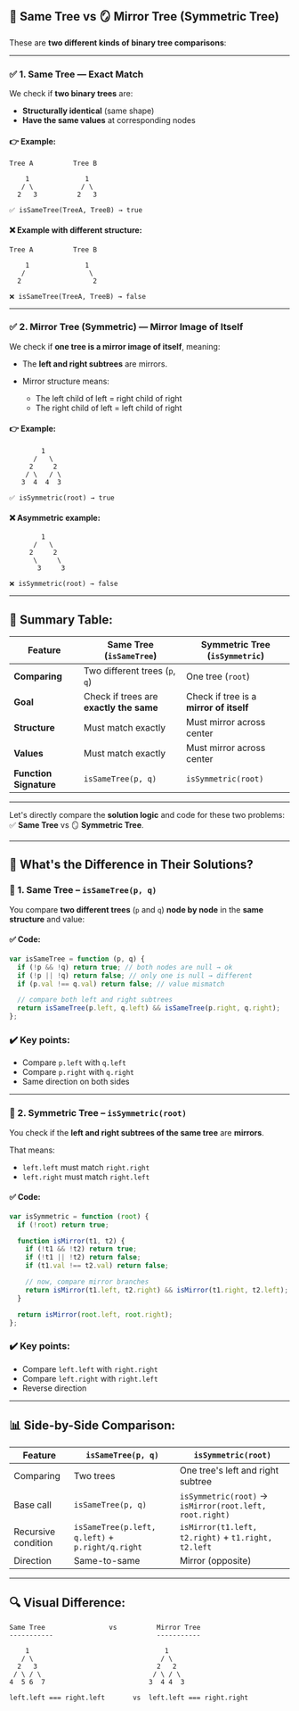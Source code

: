 ## 🌳 **Same Tree** vs 🪞 **Mirror Tree (Symmetric Tree)**

These are **two different kinds of binary tree comparisons**:

---

### ✅ 1. **Same Tree** — Exact Match

We check if **two binary trees** are:

- **Structurally identical** (same shape)
- **Have the same values** at corresponding nodes

#### 👉 Example:

```
Tree A          Tree B

    1              1
   / \            / \
  2   3          2   3

✅ isSameTree(TreeA, TreeB) → true
```

#### ❌ Example with different structure:

```
Tree A          Tree B

    1              1
   /                \
  2                  2

❌ isSameTree(TreeA, TreeB) → false
```

---

### ✅ 2. **Mirror Tree (Symmetric)** — Mirror Image of Itself

We check if **one tree is a mirror image of itself**, meaning:

- The **left and right subtrees** are mirrors.
- Mirror structure means:

  - The left child of left = right child of right
  - The right child of left = left child of right

#### 👉 Example:

```
        1
      /   \
     2     2
    / \   / \
   3  4  4  3

✅ isSymmetric(root) → true
```

#### ❌ Asymmetric example:

```
        1
      /   \
     2     2
      \     \
       3     3

❌ isSymmetric(root) → false
```

---

## 🔁 Summary Table:

| Feature                | Same Tree (`isSameTree`)                | Symmetric Tree (`isSymmetric`)          |
| ---------------------- | --------------------------------------- | --------------------------------------- |
| **Comparing**          | Two different trees (`p`, `q`)          | One tree (`root`)                       |
| **Goal**               | Check if trees are **exactly the same** | Check if tree is a **mirror of itself** |
| **Structure**          | Must match exactly                      | Must mirror across center               |
| **Values**             | Must match exactly                      | Must mirror across center               |
| **Function Signature** | `isSameTree(p, q)`                      | `isSymmetric(root)`                     |

---

Let's directly compare the **solution logic** and code for these two problems: ✅ **Same Tree** vs 🪞 **Symmetric Tree**.

---

## 🔁 What's the Difference in Their Solutions?

### 🔹 1. **Same Tree** – `isSameTree(p, q)`

You compare **two different trees** (`p` and `q`) **node by node** in the **same structure** and value:

#### ✅ Code:

```js
var isSameTree = function (p, q) {
  if (!p && !q) return true; // both nodes are null → ok
  if (!p || !q) return false; // only one is null → different
  if (p.val !== q.val) return false; // value mismatch

  // compare both left and right subtrees
  return isSameTree(p.left, q.left) && isSameTree(p.right, q.right);
};
```

### ✔️ Key points:

- Compare `p.left` with `q.left`
- Compare `p.right` with `q.right`
- Same direction on both sides

---

### 🔹 2. **Symmetric Tree** – `isSymmetric(root)`

You check if the **left and right subtrees of the same tree** are **mirrors**.

That means:

- `left.left` must match `right.right`
- `left.right` must match `right.left`

#### ✅ Code:

```js
var isSymmetric = function (root) {
  if (!root) return true;

  function isMirror(t1, t2) {
    if (!t1 && !t2) return true;
    if (!t1 || !t2) return false;
    if (t1.val !== t2.val) return false;

    // now, compare mirror branches
    return isMirror(t1.left, t2.right) && isMirror(t1.right, t2.left);
  }

  return isMirror(root.left, root.right);
};
```

### ✔️ Key points:

- Compare `left.left` with `right.right`
- Compare `left.right` with `right.left`
- Reverse direction

---

## 📊 Side-by-Side Comparison:

| Feature             | `isSameTree(p, q)`                               | `isSymmetric(root)`                                     |
| ------------------- | ------------------------------------------------ | ------------------------------------------------------- |
| Comparing           | Two trees                                        | One tree's left and right subtree                       |
| Base call           | `isSameTree(p, q)`                               | `isSymmetric(root)` → `isMirror(root.left, root.right)` |
| Recursive condition | `isSameTree(p.left, q.left)` + `p.right/q.right` | `isMirror(t1.left, t2.right)` + `t1.right, t2.left`     |
| Direction           | Same-to-same                                     | Mirror (opposite)                                       |

---

## 🔍 Visual Difference:

```
Same Tree                vs          Mirror Tree
-----------                          -----------

    1                                  1
   / \                                / \
  2   3                              2   2
 / \ / \                            / \ / \
4  5 6  7                          3  4 4  3

left.left === right.left       vs  left.left === right.right
```
